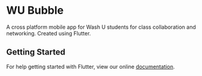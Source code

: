 # WU Bubble

A cross platform mobile app for Wash U students for class collaboration and networking. Created using Flutter.

## Getting Started

For help getting started with Flutter, view our online
[documentation](http://flutter.io/).
